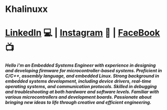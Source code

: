
#                                                                  Khalinuxx 

# **[LinkedIn](https://www.linkedin.com/in/khalil-2023-mansouri/)** :computer: | **[Instagram](https://www.instagram.com/kk.hh.aa.ll.ii.ll/)** :camera_flash: | **[FaceBook](https://www.facebook.com/khalil.esperance.1919)** :tv:

##### Hello i'm an Embedded Systems Engineer with experience in designing and developing firmware for microcontroller-based systems. Proficient in C/C++, assembly language, and embedded Linux. Strong background in embedded systems development, including device drivers, real-time operating systems, and communication protocols. Skilled in debugging and troubleshooting at both hardware and software levels. Familiar with various microcontrollers and development boards. Passionate about bringing new ideas to life through creative and efficient engineering.

